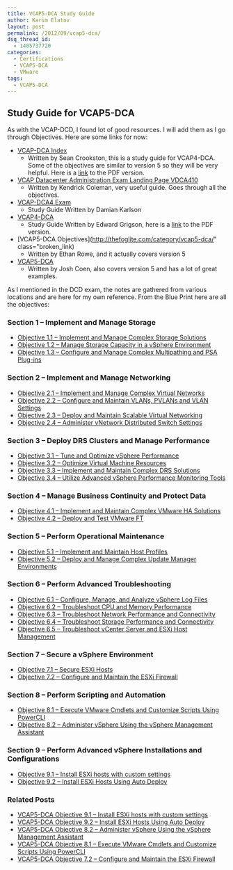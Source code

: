 ```yaml
---
title: VCAP5-DCA Study Guide
author: Karim Elatov
layout: post
permalink: /2012/09/vcap5-dca/
dsq_thread_id:
  - 1405737720
categories:
  - Certifications
  - VCAP5-DCA
  - VMware
tags:
  - VCAP5-DCA
---
```

## Study Guide for VCAP5-DCA

As with the VCAP-DCD, I found lot of good resources. I will add them as I go through Objectives. Here are some links for now:

*   [VCAP-DCA Index](http://www.seancrookston.com/vcap-dca/)
    *   Written by Sean Crookston, this is a study guide for VCAP4-DCA. Some of the objectives are similar to version 5 so they will be very helpful. Here is a [link](http://communities.vmware.com/docs/DOC-13726) to the PDF version.
*   [VCAP Datacenter Administration Exam Landing Page VDCA410](http://kendrickcoleman.com/index.php/Tech-Blog/vcap-datacenter-administration-exam-landing-page-vdca410.html)
    *   Written by Kendrick Coleman, very useful guide. Goes through all the objectives.
*   [VCAP-DCA4 Exam](http://damiankarlson.com/vcap-dca4-exam/)
    *   Study Guide Written by Damian Karlson
*   [VCAP4-DCA](http://www.vexperienced.co.uk/vcap-dca/)
    *   Study Guide Written by Edward Grigson, here is a [link](http://www.vexperienced.co.uk/wp-content/uploads/2010/10/VCAP-study-guide-published-version.pdf) to the PDF version.
*   [VCAP5-DCA Objectives](http://thefoglite.com/category/vcap5-dca/" class="broken_link)
    *   Written by Ethan Rowe, and it actually covers version 5
*   [VCAP5-DCA](http://www.valcolabs.com/vcap5-dca/)
    *   Written by Josh Coen, also covers version 5 and has a lot of great examples.

As I mentioned in the DCD exam, the notes are gathered from various locations and are here for my own reference. From the Blue Print here are all the objectives:

### Section 1 – Implement and Manage Storage

*   [Objective 1.1 – Implement and Manage Complex Storage Solutions](http://virtuallyhyper.com/2012/10/vcap5-dca-objective-1-1-implement-and-manage-complex-storage-solutions/)
*   [Objective 1.2 – Manage Storage Capacity in a vSphere Environment](http://virtuallyhyper.com/2012/10/vcap5-dca-objective-1-2-manage-storage-capacity-in-a-vsphere-environment/)
*   [Objective 1.3 – Configure and Manage Complex Multipathing and PSA Plug-ins](http://virtuallyhyper.com/2012/10/vcap5-dca-objective-1-3-configure-and-manage-complex-multipathing-and-psa-plug-ins)

### Section 2 – Implement and Manage Networking

*   [Objective 2.1 – Implement and Manage Complex Virtual Networks](http://virtuallyhyper.com/2012/10/vcap5-dca-objective-2-1-implement-and-manage-complex-virtual-networks/)
*   [Objective 2.2 – Configure and Maintain VLANs, PVLANs and VLAN Settings][1]
*   [Objective 2.3 – Deploy and Maintain Scalable Virtual Networking](http://virtuallyhyper.com/2012/10/vcap5-dca-objective-2-3-deploy-and-maintain-scalable-virtual-networking/)
*   [Objective 2.4 – Administer vNetwork Distributed Switch Settings](http://virtuallyhyper.com/2012/11/vcap5-dca-objective-2-4-administer-vnetwork-distributed-switch-settings/)

### Section 3 – Deploy DRS Clusters and Manage Performance

*   [Objective 3.1 – Tune and Optimize vSphere Performance](http://virtuallyhyper.com/2012/11/vcap5-dca-objective-3-1-tune-and-optimize-vsphere-performance/)
*   [Objective 3.2 – Optimize Virtual Machine Resources](http://virtuallyhyper.com/2012/11/vcap5-dca-objective-3-2-optimize-virtual-machine-resources/)
*   [Objective 3.3 – Implement and Maintain Complex DRS Solutions](http://virtuallyhyper.com/2012/11/vcap5-dca-objective-3-3-implement-and-maintain-complex-drs-solutions/)
*   [Objective 3.4 – Utilize Advanced vSphere Performance Monitoring Tools](http://virtuallyhyper.com/2012/11/vcap5-dca-objective-3-4-utilize-advanced-vsphere-performance-monitoring-tools/)

### Section 4 – Manage Business Continuity and Protect Data

*   [Objective 4.1 – Implement and Maintain Complex VMware HA Solutions](http://virtuallyhyper.com/2012/11/vcap5-dca-objective-4-1-implement-and-maintain-complex-vmware-ha-solutions/)
*   [Objective 4.2 – Deploy and Test VMware FT][2]

### Section 5 – Perform Operational Maintenance

*   [Objective 5.1 – Implement and Maintain Host Profiles](http://virtuallyhyper.com/2012/11/vcap5-dca-objective-5-1-implement-and-maintain-host-profiles/)
*   [Objective 5.2 – Deploy and Manage Complex Update Manager Environments](http://virtuallyhyper.com/2012/12/vcap5-dca-objective-5-2-deploy-and-manage-complex-update-manager-environments/)

### Section 6 – Perform Advanced Troubleshooting

*   [Objective 6.1 – Configure, Manage, and Analyze vSphere Log Files](http://virtuallyhyper.com/2013/01/vcap5-dca-objective-6-1-configure-manage-and-analyze-vsphere-log-files/)
*   [Objective 6.2 – Troubleshoot CPU and Memory Performance](http://virtuallyhyper.com/2013/01/vcap5-dca-objective-6-2-troubleshoot-cpu-and-memory-performance/)
*   [Objective 6.3 – Troubleshoot Network Performance and Connectivity](http://virtuallyhyper.com/2013/01/vcap5-dca-objective-6-3-troubleshoot-network-performance-and-connectivity/)
*   [Objective 6.4 – Troubleshoot Storage Performance and Connectivity][3]
*   [Objective 6.5 – Troubleshoot vCenter Server and ESXi Host Management](http://virtuallyhyper.com/2013/01/vcap5-dca-objective-6-5-troubleshoot-vcenter-server-and-esxi-host-management/)

### Section 7 – Secure a vSphere Environment

*   [Objective 7.1 – Secure ESXi Hosts](http://virtuallyhyper.com/2013/01/vcap5-dca-objective-7-1-secure-esxi-hosts/)
*   [Objective 7.2 – Configure and Maintain the ESXi Firewall](http://virtuallyhyper.com/2013/01/vcap5-dca-objective-7-2-configure-and-maintain-the-esxi-firewall/)

### Section 8 – Perform Scripting and Automation

*   [Objective 8.1 – Execute VMware Cmdlets and Customize Scripts Using PowerCLI](http://virtuallyhyper.com/2013/01/vcap5-dca-objective-8-1-execute-vmware-cmdlets-and-customize-scripts-using-powercli/)
*   [Objective 8.2 – Administer vSphere Using the vSphere Management Assistant](http://virtuallyhyper.com/2013/01/vcap5-dca-objective-8-2-administer-vsphere-using-the-vsphere-management-assistant/)

### Section 9 – Perform Advanced vSphere Installations and Configurations

*   [Objective 9.1 – Install ESXi hosts with custom settings](http://virtuallyhyper.com/2013/01/vcap5-dca-objective-9-1-install-esxi-hosts-with-custom-settings/)
*   [Objective 9.2 – Install ESXi Hosts Using Auto Deploy][4]

### Related Posts

- [VCAP5-DCA Objective 9.1 – Install ESXi hosts with custom settings](http://virtuallyhyper.com/2013/01/vcap5-dca-objective-9-1-install-esxi-hosts-with-custom-settings/)
- [VCAP5-DCA Objective 9.2 – Install ESXi Hosts Using Auto Deploy](http://virtuallyhyper.com/2013/01/vcap5-dca-objective-9-2-install-esxi-hosts-using-auto-deploy/)
- [VCAP5-DCA Objective 8.2 – Administer vSphere Using the vSphere Management Assistant](http://virtuallyhyper.com/2013/01/vcap5-dca-objective-8-2-administer-vsphere-using-the-vsphere-management-assistant/)
- [VCAP5-DCA Objective 8.1 – Execute VMware Cmdlets and Customize Scripts Using PowerCLI](http://virtuallyhyper.com/2013/01/vcap5-dca-objective-8-1-execute-vmware-cmdlets-and-customize-scripts-using-powercli/)
- [VCAP5-DCA Objective 7.2 – Configure and Maintain the ESXi Firewall](http://virtuallyhyper.com/2013/01/vcap5-dca-objective-7-2-configure-and-maintain-the-esxi-firewall/)


 [1]: virtuallyhyper.com/2012/09/vcap5-dca-objective-2-2-configure-and-maintain-vlans-pvlans-and-vlan-settings/
 [2]: virtuallyhyper.com/2012/11/vcap5-dca-objective-4-2-deploy-and-test-vmware-ft/
 [3]: virtuallyhyper.com/2012/12/vcap5-dca-objective-6-4-troubleshoot-storage-performance-and-connectivity/
 [4]: virtuallyhyper.com/2012/12/vcap5-dca-objective-9-2-install-esxi-hosts-using-auto-deploy/
